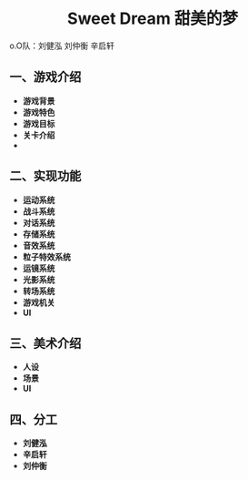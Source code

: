 <h1 align="center">Sweet Dream 甜美的梦</h1>

 
o.O队：刘健泓 刘仲衡 辛启轩
## 一、游戏介绍

- **游戏背景**
- **游戏特色**
- **游戏目标**
- **关卡介绍**
- 
## 二、实现功能
- **运动系统**
- **战斗系统**
- **对话系统**
- **存储系统**
- **音效系统**
- **粒子特效系统**
- **运镜系统**
- **光影系统**
- **转场系统**
- **游戏机关**
- **UI**

## 三、美术介绍
- **人设**
- **场景**
- **UI**
## 四、分工
- **刘健泓**
- **辛启轩**
- **刘仲衡**

